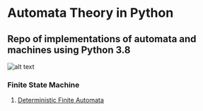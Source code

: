 # Automata Theory in Python 

## Repo of implementations of automata and machines using Python 3.8

![alt text](https://www.elprocus.com/wp-content/uploads/what-is-the-theory-of-computation.jpg)

### Finite State Machine
1. [Deterministic Finite Automata]

[Deterministic Finite Automata]: https://github.com/VijayaGB98/automata-theory-py/blob/master/finite-state-machine/deterministic-finite-automata/DFA.py